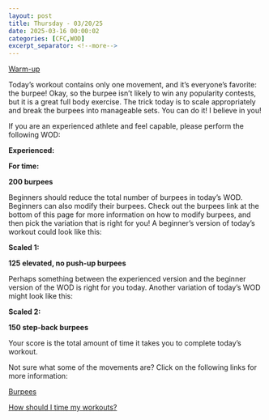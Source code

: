 ```yaml
---
layout: post
title: Thursday - 03/20/25
date: 2025-03-16 00:00:02
categories: [CFC,WOD]
excerpt_separator: <!--more-->
---
```

[Warm-up](https://communityfitnessclub.wixsite.com/website/post/basic-full-body-warm-up)

Today’s workout contains only one movement, and it’s everyone’s favorite: the burpee! Okay, so the burpee isn’t likely to win any popularity contests, but it is a great full body exercise. The trick today is to scale appropriately and break the burpees into manageable sets. You can do it! I believe in you!

If you are an experienced athlete and feel capable, please perform the following WOD:

**Experienced:**

**For time:**

**200 burpees**
<!--more-->

Beginners should reduce the total number of burpees in today’s WOD. Beginners can also modify their burpees. Check out the burpees link at the bottom of this page for more information on how to modify burpees, and then pick the variation that is right for you! A beginner’s version of today’s workout could look like this:

**Scaled 1:**

**125 elevated, no push-up burpees**

Perhaps something between the experienced version and the beginner version of the WOD is right for you today. Another variation of today’s WOD might look like this:

**Scaled 2:**

**150 step-back burpees**

Your score is the total amount of time it takes you to complete today’s workout. 

Not sure what some of the movements are? Click on the following links for more information:

[Burpees](https://communityfitnessclub.wixsite.com/website/post/burpees) 

[How should I time my workouts?](https://communityfitnessclub.wixsite.com/website/post/how-should-i-time-my-workouts)
